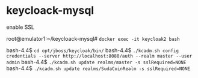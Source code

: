 # keycloack-mysql

enable SSL

root@emulator1:~/keycloack-mysql# ```docker exec -it keycloak2 bash```

bash-4.4$ ```cd opt/jboss/keycloak/bin/```
bash-4.4$ ```./kcadm.sh config credentials --server http://localhost:8080/auth --realm master --user admin```
bash-4.4$ ```./kcadm.sh update realms/master -s sslRequired=NONE```
bash-4.4$ ```./kcadm.sh update realms/SudaCoinRealm -s sslRequired=NONE```

